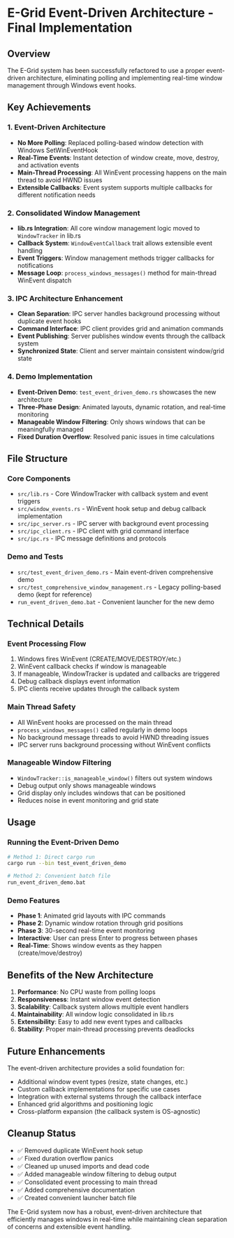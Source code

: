 # E-Grid Event-Driven Architecture - Final Implementation

## Overview

The E-Grid system has been successfully refactored to use a proper event-driven architecture, eliminating polling and implementing real-time window management through Windows event hooks.

## Key Achievements

### 1. Event-Driven Architecture
- **No More Polling**: Replaced polling-based window detection with Windows SetWinEventHook
- **Real-Time Events**: Instant detection of window create, move, destroy, and activation events
- **Main-Thread Processing**: All WinEvent processing happens on the main thread to avoid HWND issues
- **Extensible Callbacks**: Event system supports multiple callbacks for different notification needs

### 2. Consolidated Window Management
- **lib.rs Integration**: All core window management logic moved to `WindowTracker` in lib.rs
- **Callback System**: `WindowEventCallback` trait allows extensible event handling
- **Event Triggers**: Window management methods trigger callbacks for notifications
- **Message Loop**: `process_windows_messages()` method for main-thread WinEvent dispatch

### 3. IPC Architecture Enhancement
- **Clean Separation**: IPC server handles background processing without duplicate event hooks
- **Command Interface**: IPC client provides grid and animation commands
- **Event Publishing**: Server publishes window events through the callback system
- **Synchronized State**: Client and server maintain consistent window/grid state

### 4. Demo Implementation
- **Event-Driven Demo**: `test_event_driven_demo.rs` showcases the new architecture
- **Three-Phase Design**: Animated layouts, dynamic rotation, and real-time monitoring
- **Manageable Window Filtering**: Only shows windows that can be meaningfully managed
- **Fixed Duration Overflow**: Resolved panic issues in time calculations

## File Structure

### Core Components
- `src/lib.rs` - Core WindowTracker with callback system and event triggers
- `src/window_events.rs` - WinEvent hook setup and debug callback implementation
- `src/ipc_server.rs` - IPC server with background event processing
- `src/ipc_client.rs` - IPC client with grid command interface
- `src/ipc.rs` - IPC message definitions and protocols

### Demo and Tests
- `src/test_event_driven_demo.rs` - Main event-driven comprehensive demo
- `src/test_comprehensive_window_management.rs` - Legacy polling-based demo (kept for reference)
- `run_event_driven_demo.bat` - Convenient launcher for the new demo

## Technical Details

### Event Processing Flow
1. Windows fires WinEvent (CREATE/MOVE/DESTROY/etc.)
2. WinEvent callback checks if window is manageable
3. If manageable, WindowTracker is updated and callbacks are triggered
4. Debug callback displays event information
5. IPC clients receive updates through the callback system

### Main Thread Safety
- All WinEvent hooks are processed on the main thread
- `process_windows_messages()` called regularly in demo loops
- No background message threads to avoid HWND threading issues
- IPC server runs background processing without WinEvent conflicts

### Manageable Window Filtering
- `WindowTracker::is_manageable_window()` filters out system windows
- Debug output only shows manageable windows
- Grid display only includes windows that can be positioned
- Reduces noise in event monitoring and grid state

## Usage

### Running the Event-Driven Demo
```bash
# Method 1: Direct cargo run
cargo run --bin test_event_driven_demo

# Method 2: Convenient batch file
run_event_driven_demo.bat
```

### Demo Features
- **Phase 1**: Animated grid layouts with IPC commands
- **Phase 2**: Dynamic window rotation through grid positions  
- **Phase 3**: 30-second real-time event monitoring
- **Interactive**: User can press Enter to progress between phases
- **Real-Time**: Shows window events as they happen (create/move/destroy)

## Benefits of the New Architecture

1. **Performance**: No CPU waste from polling loops
2. **Responsiveness**: Instant window event detection
3. **Scalability**: Callback system allows multiple event handlers
4. **Maintainability**: All window logic consolidated in lib.rs
5. **Extensibility**: Easy to add new event types and callbacks
6. **Stability**: Proper main-thread processing prevents deadlocks

## Future Enhancements

The event-driven architecture provides a solid foundation for:
- Additional window event types (resize, state changes, etc.)
- Custom callback implementations for specific use cases
- Integration with external systems through the callback interface
- Enhanced grid algorithms and positioning logic
- Cross-platform expansion (the callback system is OS-agnostic)

## Cleanup Status

- ✅ Removed duplicate WinEvent hook setup
- ✅ Fixed duration overflow panics
- ✅ Cleaned up unused imports and dead code
- ✅ Added manageable window filtering to debug output
- ✅ Consolidated event processing to main thread
- ✅ Added comprehensive documentation
- ✅ Created convenient launcher batch file

The E-Grid system now has a robust, event-driven architecture that efficiently manages windows in real-time while maintaining clean separation of concerns and extensible event handling.
